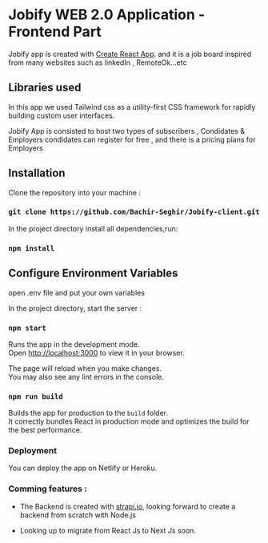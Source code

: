 # Jobify WEB 2.0 Application - Frontend Part

Jobify app is created with [Create React App](https://github.com/facebook/create-react-app).
and it is a job board inspired from many websites such as linkedIn , RemoteOk...etc 

## Libraries used

In this app we used Tailwind css as a utility-first CSS framework for rapidly building custom user interfaces.

Jobify App is consisted to host two types of subscribers , Condidates & Employers
condidates can register for free , and there is a pricing plans for Employers


## Installation

Clone the repository into your machine :

### `git clone https://github.com/Bachir-Seghir/Jobify-client.git`

In the project directory install all dependencies,run:

### `npm install`

## Configure Environment Variables 

open .env file and put your own variables 


In the project directory, start the server : 

### `npm start`

Runs the app in the development mode.\
Open [http://localhost:3000](http://localhost:3000) to view it in your browser.

The page will reload when you make changes.\
You may also see any lint errors in the console.


### `npm run build`

Builds the app for production to the `build` folder.\
It correctly bundles React in production mode and optimizes the build for the best performance.



### Deployment

You can deploy the app on Netlify or Heroku. 

### Comming features : 

* The Backend is created with [strapi.io](https://strapi.io), looking forward to create a backend from scratch with Node.js

* Looking up to migrate from React Js to Next Js soon.
